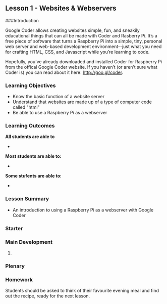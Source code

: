 ## Lesson 1 - Websites & Webservers

###Introduction

Google Coder allows creating websites simple, fun, and sneakily educational things that can all be made with Coder and Rasberry Pi. It’s a free piece of software that turns a Raspberry Pi into a simple, tiny, personal web server and web-based development environment--just what you need for crafting HTML, CSS, and Javascript while you’re learning to code.

Hopefully, you’ve already downloaded and installed Coder for Raspberry Pi from the offical Google Coder website. If you haven’t (or aren’t sure what Coder is) you can read about it here: http://goo.gl/coder. 

### Learning Objectives

- Know the basic function of a website server
- Understand that websites are made up of a type of computer code called "html"
- Be able to use a Raspberry Pi as a webserver

### Learning Outcomes

**All students are able to**

- 

**Most students are able to:**

- 

**Some stufents are able to:**

- 

### Lesson Summary

- An introduction to using a Raspberry Pi as a webserver with Google Coder


### Starter



### Main Development

1. 

### Plenary



### Homework

Students should be asked to think of their favourite evening meal and find out the recipe, ready for the next lesson.

